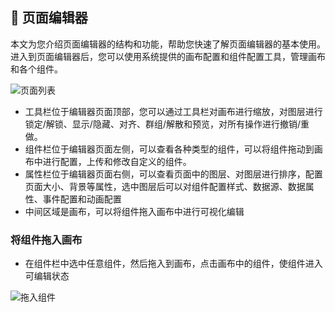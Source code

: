 ## 🎨 页面编辑器
本文为您介绍页面编辑器的结构和功能，帮助您快速了解页面编辑器的基本使用。进入到页面编辑器后，您可以使用系统提供的画布配置和组件配置工具，管理画布和各个组件。

![页面列表](/assets/editor.jpg)

- 工具栏位于编辑器页面顶部，您可以通过工具栏对画布进行缩放，对图层进行锁定/解锁、显示/隐藏、对齐、群组/解散和预览，对所有操作进行撤销/重做。
- 组件栏位于编辑器页面左侧，可以查看各种类型的组件，可以将组件拖动到画布中进行配置，上传和修改自定义的组件。
- 属性栏位于编辑器页面右侧，可以查看页面中的图层、对图层进行排序，配置页面大小、背景等属性，选中图层后可以对组件配置样式、数据源、数据属性、事件配置和动画配置
- 中间区域是画布，可以将组件拖入画布中进行可视化编辑

### 将组件拖入画布
- 在组件栏中选中任意组件，然后拖入到画布，点击画布中的组件，使组件进入可编辑状态

![拖入组件](/assets/drag.jpg)